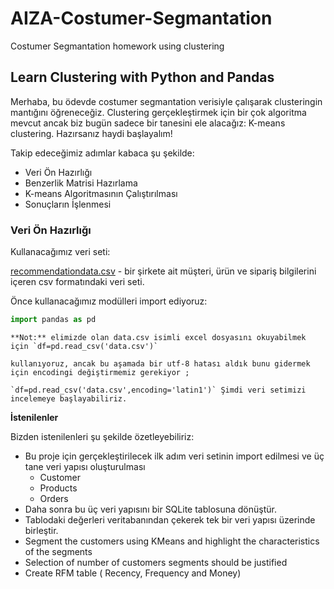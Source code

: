 # AIZA-Costumer-Segmantation
Costumer Segmantation homework using clustering

## Learn Clustering with Python and Pandas

Merhaba, bu ödevde costumer segmantation verisiyle çalışarak clusteringin mantığını öğreneceğiz. Clustering gerçekleştirmek için bir çok algoritma mevcut ancak biz bugün sadece bir tanesini ele alacağız: K-means clustering. Hazırsanız haydi başlayalım!

Takip edeceğimiz adımlar kabaca şu şekilde:

- Veri Ön Hazırlığı
- Benzerlik Matrisi Hazırlama
- K-means Algoritmasının Çalıştırılması
- Sonuçların İşlenmesi

### Veri Ön Hazırlığı
Kullanacağımız veri seti:

[recommendationdata.csv](https://github.com/zeynep394/AIZA-Costumer-Segmantation/blob/main/data.csv) - bir şirkete ait müşteri, ürün ve sipariş bilgilerini içeren csv formatındaki veri seti. 

Önce kullanacağımız modülleri import ediyoruz: 

```python
import pandas as pd
```
```
**Not:** elimizde olan data.csv isimli excel dosyasını okuyabilmek için `df=pd.read_csv('data.csv')`

kullanıyoruz, ancak bu aşamada bir utf-8 hatası aldık bunu gidermek için encodingi değiştirmemiz gerekiyor ;

`df=pd.read_csv('data.csv',encoding='latin1')` Şimdi veri setimizi incelemeye başlayabiliriz.
```

**İstenilenler**

Bizden istenilenleri şu şekilde özetleyebiliriz:

- Bu proje için gerçekleştirilecek ilk adım veri setinin import edilmesi ve üç tane veri yapısı oluşturulması
  - Customer
  - Products
  - Orders
- Daha sonra bu üç veri yapısını bir SQLite tablosuna dönüştür.
- Tablodaki değerleri veritabanından çekerek tek bir veri yapısı üzerinde birleştir.
- Segment the customers using KMeans and highlight the characteristics
of the segments
- Selection of number of customers segments should be justified
- Create RFM table ( Recency, Frequency and Money)
